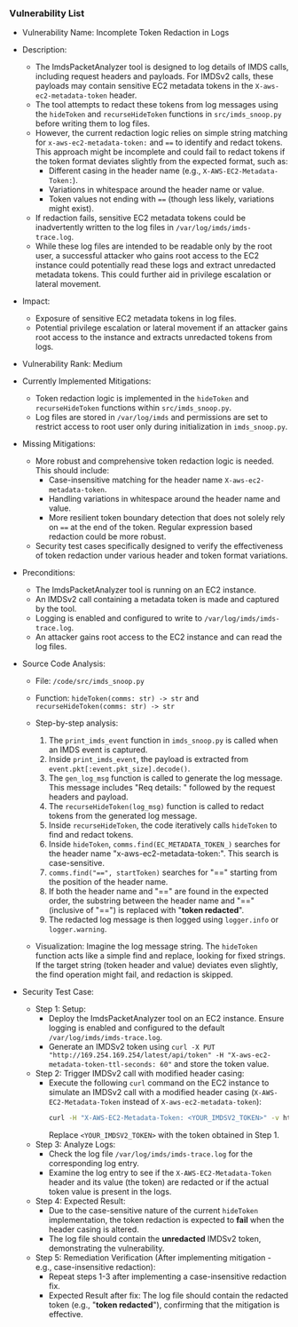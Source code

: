 ### Vulnerability List

- Vulnerability Name: Incomplete Token Redaction in Logs
- Description:
    - The ImdsPacketAnalyzer tool is designed to log details of IMDS calls, including request headers and payloads. For IMDSv2 calls, these payloads may contain sensitive EC2 metadata tokens in the `X-aws-ec2-metadata-token` header.
    - The tool attempts to redact these tokens from log messages using the `hideToken` and `recurseHideToken` functions in `src/imds_snoop.py` before writing them to log files.
    - However, the current redaction logic relies on simple string matching for `x-aws-ec2-metadata-token:` and `==` to identify and redact tokens. This approach might be incomplete and could fail to redact tokens if the token format deviates slightly from the expected format, such as:
        - Different casing in the header name (e.g., `X-AWS-EC2-Metadata-Token:`).
        - Variations in whitespace around the header name or value.
        - Token values not ending with `==` (though less likely, variations might exist).
    - If redaction fails, sensitive EC2 metadata tokens could be inadvertently written to the log files in `/var/log/imds/imds-trace.log`.
    - While these log files are intended to be readable only by the root user, a successful attacker who gains root access to the EC2 instance could potentially read these logs and extract unredacted metadata tokens. This could further aid in privilege escalation or lateral movement.
- Impact:
    - Exposure of sensitive EC2 metadata tokens in log files.
    - Potential privilege escalation or lateral movement if an attacker gains root access to the instance and extracts unredacted tokens from logs.
- Vulnerability Rank: Medium
- Currently Implemented Mitigations:
    - Token redaction logic is implemented in the `hideToken` and `recurseHideToken` functions within `src/imds_snoop.py`.
    - Log files are stored in `/var/log/imds` and permissions are set to restrict access to root user only during initialization in `imds_snoop.py`.
- Missing Mitigations:
    - More robust and comprehensive token redaction logic is needed. This should include:
        - Case-insensitive matching for the header name `X-aws-ec2-metadata-token`.
        - Handling variations in whitespace around the header name and value.
        - More resilient token boundary detection that does not solely rely on `==` at the end of the token. Regular expression based redaction could be more robust.
    - Security test cases specifically designed to verify the effectiveness of token redaction under various header and token format variations.
- Preconditions:
    - The ImdsPacketAnalyzer tool is running on an EC2 instance.
    - An IMDSv2 call containing a metadata token is made and captured by the tool.
    - Logging is enabled and configured to write to `/var/log/imds/imds-trace.log`.
    - An attacker gains root access to the EC2 instance and can read the log files.
- Source Code Analysis:
    - File: `/code/src/imds_snoop.py`
    - Function: `hideToken(comms: str) -> str` and `recurseHideToken(comms: str) -> str`
    - Step-by-step analysis:
        1. The `print_imds_event` function in `imds_snoop.py` is called when an IMDS event is captured.
        2. Inside `print_imds_event`, the payload is extracted from `event.pkt[:event.pkt_size].decode()`.
        3. The `gen_log_msg` function is called to generate the log message. This message includes "Req details: " followed by the request headers and payload.
        4. The `recurseHideToken(log_msg)` function is called to redact tokens from the generated log message.
        5. Inside `recurseHideToken`, the code iteratively calls `hideToken` to find and redact tokens.
        6. Inside `hideToken`, `comms.find(EC_METADATA_TOKEN_)` searches for the header name "x-aws-ec2-metadata-token:". This search is case-sensitive.
        7. `comms.find("==", startToken)` searches for "==" starting from the position of the header name.
        8. If both the header name and "==" are found in the expected order, the substring between the header name and "==" (inclusive of "==") is replaced with "**token redacted**".
        9. The redacted log message is then logged using `logger.info` or `logger.warning`.

    - Visualization: Imagine the log message string. The `hideToken` function acts like a simple find and replace, looking for fixed strings. If the target string (token header and value) deviates even slightly, the find operation might fail, and redaction is skipped.

- Security Test Case:
    - Step 1: Setup:
        - Deploy the ImdsPacketAnalyzer tool on an EC2 instance. Ensure logging is enabled and configured to the default `/var/log/imds/imds-trace.log`.
        - Generate an IMDSv2 token using `curl -X PUT "http://169.254.169.254/latest/api/token" -H "X-aws-ec2-metadata-token-ttl-seconds: 60"` and store the token value.
    - Step 2: Trigger IMDSv2 call with modified header casing:
        - Execute the following `curl` command on the EC2 instance to simulate an IMDSv2 call with a modified header casing (`X-AWS-EC2-Metadata-Token` instead of `X-aws-ec2-metadata-token`):
          ```bash
          curl -H "X-AWS-EC2-Metadata-Token: <YOUR_IMDSV2_TOKEN>" -v http://169.254.169.254/latest/meta-data/
          ```
          Replace `<YOUR_IMDSV2_TOKEN>` with the token obtained in Step 1.
    - Step 3: Analyze Logs:
        - Check the log file `/var/log/imds/imds-trace.log` for the corresponding log entry.
        - Examine the log entry to see if the `X-AWS-EC2-Metadata-Token` header and its value (the token) are redacted or if the actual token value is present in the logs.
    - Step 4: Expected Result:
        - Due to the case-sensitive nature of the current `hideToken` implementation, the token redaction is expected to **fail** when the header casing is altered.
        - The log file should contain the **unredacted** IMDSv2 token, demonstrating the vulnerability.
    - Step 5: Remediation Verification (After implementing mitigation - e.g., case-insensitive redaction):
        - Repeat steps 1-3 after implementing a case-insensitive redaction fix.
        - Expected Result after fix: The log file should contain the redacted token (e.g., "**token redacted**"), confirming that the mitigation is effective.